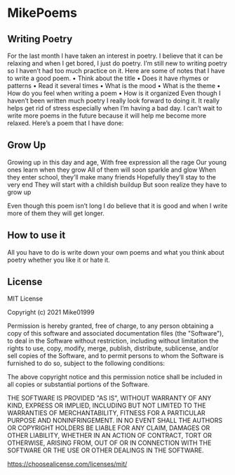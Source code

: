 # MikePoems
## Writing Poetry

For the last month I have taken an interest in poetry. I believe that it can be relaxing and when I get bored, I just do poetry. I’m still new to writing poetry so I haven’t had too much practice on it. Here are some of notes that I have to write a good poem.
•	Think about the title
•	Does it have rhymes or patterns
•	Read it several times
•	What is the mood
•	What is the theme
•	How do you feel when writing a poem
•	How is it organized
Even though I haven’t been written much poetry I really look forward to doing it. It really helps get rid of stress especially when I’m having a bad day. I can’t wait to write more poems in the future because it will help me become more relaxed. Here’s a poem that I have done:

## Grow Up

Growing up in this day and age,
With free expression all the rage
Our young ones learn when they grow
All of them will soon sparkle and glow
When they enter school, they’ll make many friends
Hopefully they’ll stay to the very end
They will start with a childish buildup
But soon realize they have to grow up

Even though this poem isn’t long I do believe that it is good and when I write more of them they will get longer.

## How to use it

All you have to do is write down your own poems and what you think about poetry whether you like it or hate it.

## License

MIT License

Copyright (c) 2021 Mike01999

Permission is hereby granted, free of charge, to any person obtaining a copy
of this software and associated documentation files (the "Software"), to deal
in the Software without restriction, including without limitation the rights
to use, copy, modify, merge, publish, distribute, sublicense, and/or sell
copies of the Software, and to permit persons to whom the Software is
furnished to do so, subject to the following conditions:

The above copyright notice and this permission notice shall be included in all
copies or substantial portions of the Software.

THE SOFTWARE IS PROVIDED "AS IS", WITHOUT WARRANTY OF ANY KIND, EXPRESS OR
IMPLIED, INCLUDING BUT NOT LIMITED TO THE WARRANTIES OF MERCHANTABILITY,
FITNESS FOR A PARTICULAR PURPOSE AND NONINFRINGEMENT. IN NO EVENT SHALL THE
AUTHORS OR COPYRIGHT HOLDERS BE LIABLE FOR ANY CLAIM, DAMAGES OR OTHER
LIABILITY, WHETHER IN AN ACTION OF CONTRACT, TORT OR OTHERWISE, ARISING FROM,
OUT OF OR IN CONNECTION WITH THE SOFTWARE OR THE USE OR OTHER DEALINGS IN THE
SOFTWARE.

https://choosealicense.com/licenses/mit/
